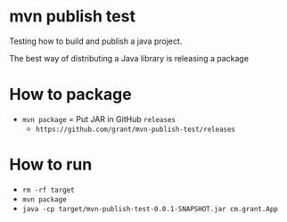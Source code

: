 # mvn publish test

Testing how to build and publish a java project.

The best way of distributing a Java library is releasing a package

# How to package
- `mvn package`
= Put JAR in GitHub `releases`
  - `https://github.com/grant/mvn-publish-test/releases`

# How to run
- `rm -rf target`
- `mvn package`
- `java -cp target/mvn-publish-test-0.0.1-SNAPSHOT.jar cm.grant.App`


